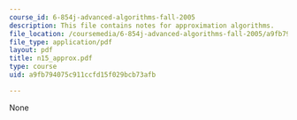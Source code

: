```yaml
---
course_id: 6-854j-advanced-algorithms-fall-2005
description: This file contains notes for approximation algorithms.
file_location: /coursemedia/6-854j-advanced-algorithms-fall-2005/a9fb794075c911ccfd15f029bcb73afb_n15_approx.pdf
file_type: application/pdf
layout: pdf
title: n15_approx.pdf
type: course
uid: a9fb794075c911ccfd15f029bcb73afb

---
```

None